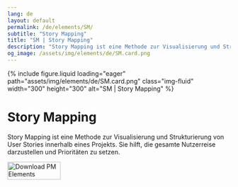 ```yaml
---
lang: de
layout: default
permalink: /de/elements/SM/
subtitle: "Story Mapping"
title: "SM | Story Mapping"
description: "Story Mapping ist eine Methode zur Visualisierung und Strukturierung von User Stories innerhalb eines Projekts. Sie hilft, die gesamte Nutzerreise darzustellen und Prioritäten zu setzen."
og_image: /assets/img/elements/de/SM.card.png
---
```


{% include figure.liquid loading="eager" path="assets/img/elements/de/SM.card.png" class="img-fluid" width="300" height="300" alt="SM | Story Mapping" %}

# Story Mapping

Story Mapping ist eine Methode zur Visualisierung und Strukturierung von User Stories innerhalb eines Projekts. Sie hilft, die gesamte Nutzerreise darzustellen und Prioritäten zu setzen.

<a href="https://apps.apple.com/app/apple-store/id6738084498?pt=127441684&ct=website&mt=8">
  <img src="{{ "assets/img/en/appstore.png" | relative_url }}" width="120" height="40" alt="Download PM Elements">
</a>
